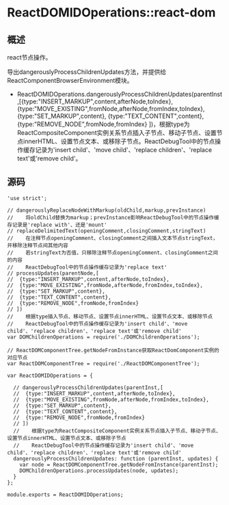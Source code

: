# ReactDOMIDOperations::react-dom

## 概述

react节点操作。

导出dangerouslyProcessChildrenUpdates方法，并提供给ReactComponentBrowserEnvironment模块。

* ReactDOMIDOperations.dangerouslyProcessChildrenUpdates(parentInst,[{type:"INSERT_MARKUP",content,afterNode,toIndex}, {type:"MOVE_EXISTING",fromNode,afterNode,fromIndex,toIndex}, {type:"SET_MARKUP",content}, {type:"TEXT_CONTENT",content}, {type:"REMOVE_NODE",fromNode,fromIndex} ])，根据type为ReactCompositeComponent实例关系节点插入子节点、移动子节点、设置节点innerHTML、设置节点文本、或移除子节点。ReactDebugTool中的节点操作缓存记录为'insert child'、'move child'、'replace children'、'replace text'或'remove child'。

## 源码

    'use strict';
    
    // dangerouslyReplaceNodeWithMarkup(oldChild,markup,prevInstance)
    //    将oldChild替换为markup；prevInstance影响ReactDebugTool中的节点操作缓存记录是'replace with'、还是'mount'
    // replaceDelimitedText(openingComment,closingComment,stringText)
    //    在注释节点openingComment、closingComment之间插入文本节点stringText，并移除注释节点间其他内容
    //    若stringText为否值，只移除注释节点openingComment、closingComment之间的内容
    //    ReactDebugTool中的节点操作缓存记录为'replace text'
    // processUpdates(parentNode,[
    //  {type:"INSERT_MARKUP",content,afterNode,toIndex}, 
    //  {type:"MOVE_EXISTING",fromNode,afterNode,fromIndex,toIndex}, 
    //  {type:"SET_MARKUP",content}, 
    //  {type:"TEXT_CONTENT",content}, 
    //  {type:"REMOVE_NODE",fromNode,fromIndex} 
    // ])
    //    根据type插入节点、移动节点、设置节点innerHTML、设置节点文本、或移除节点
    //    ReactDebugTool中的节点操作缓存记录为'insert child'、'move child'、'replace children'、'replace text'或'remove child'
    var DOMChildrenOperations = require('./DOMChildrenOperations');
    
    // ReactDOMComponentTree.getNodeFromInstance获取ReactDomComponent实例的对应节点
    var ReactDOMComponentTree = require('./ReactDOMComponentTree');
    
    var ReactDOMIDOperations = {
    
      // dangerouslyProcessChildrenUpdates(parentInst,[
      //  {type:"INSERT_MARKUP",content,afterNode,toIndex}, 
      //  {type:"MOVE_EXISTING",fromNode,afterNode,fromIndex,toIndex}, 
      //  {type:"SET_MARKUP",content}, 
      //  {type:"TEXT_CONTENT",content}, 
      //  {type:"REMOVE_NODE",fromNode,fromIndex} 
      // ])
      //    根据type为ReactCompositeComponent实例关系节点插入子节点、移动子节点、设置节点innerHTML、设置节点文本、或移除子节点
      //    ReactDebugTool中的节点操作缓存记录为'insert child'、'move child'、'replace children'、'replace text'或'remove child'
      dangerouslyProcessChildrenUpdates: function (parentInst, updates) {
        var node = ReactDOMComponentTree.getNodeFromInstance(parentInst);
        DOMChildrenOperations.processUpdates(node, updates);
      }
    };
    
    module.exports = ReactDOMIDOperations;
